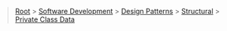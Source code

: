 > [Root](../../../../index.md) > [Software Development](<../../../Software Development.md>) > [Design Patterns](<../../Design Patterns.md>) > [Structural](../Structural.md) > [Private Class Data](<Private Class Data.md>)
